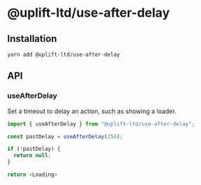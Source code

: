 # @uplift-ltd/use-after-delay

## Installation

    yarn add @uplift-ltd/use-after-delay

## API

### useAfterDelay

Set a timeout to delay an action, such as showing a loader.

```ts
import { useAfterDelay } from "@uplift-ltd/use-after-delay";

const pastDelay = useAfterDelay(250);

if (!pastDelay) {
  return null;
}

return <Loading>
```
